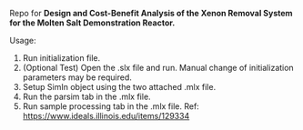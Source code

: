 Repo for **Design and Cost-Benefit Analysis of the Xenon Removal System for the Molten Salt Demonstration Reactor.**

Usage:

1. Run initialization file.
2. (Optional Test) Open the .slx file and run. Manual change of initialization parameters may be required.
3. Setup SimIn object using the two attached .mlx file.
4. Run the parsim tab in the .mlx file.
5. Run sample processing tab in the .mlx file.
Ref: https://www.ideals.illinois.edu/items/129334

